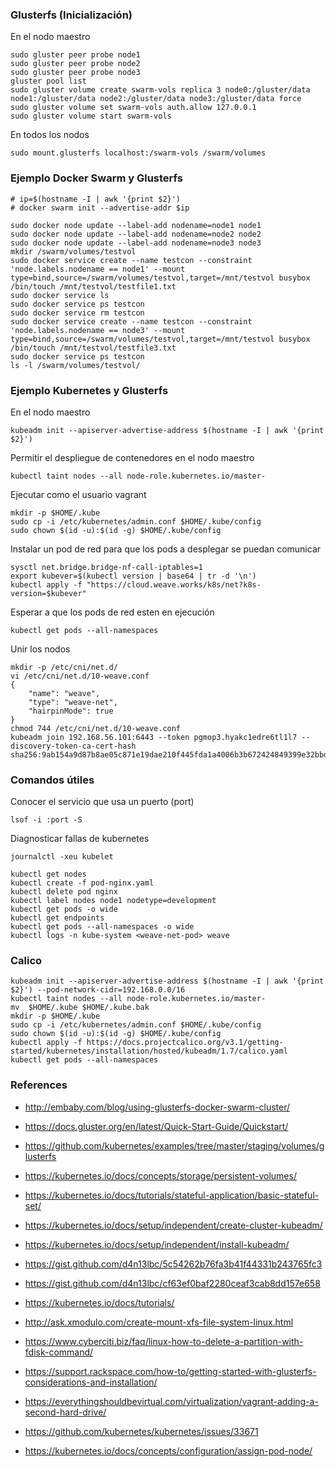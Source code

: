### Glusterfs (Inicialización)

En el nodo maestro
```
sudo gluster peer probe node1
sudo gluster peer probe node2
sudo gluster peer probe node3
gluster pool list
sudo gluster volume create swarm-vols replica 3 node0:/gluster/data node1:/gluster/data node2:/gluster/data node3:/gluster/data force
sudo gluster volume set swarm-vols auth.allow 127.0.0.1
sudo gluster volume start swarm-vols
```

En todos los nodos
```
sudo mount.glusterfs localhost:/swarm-vols /swarm/volumes
```

### Ejemplo Docker Swarm y Glusterfs

```
# ip=$(hostname -I | awk '{print $2}')
# docker swarm init --advertise-addr $ip
```

```
sudo docker node update --label-add nodename=node1 node1
sudo docker node update --label-add nodename=node2 node2
sudo docker node update --label-add nodename=node3 node3
mkdir /swarm/volumes/testvol
sudo docker service create --name testcon --constraint 'node.labels.nodename == node1' --mount type=bind,source=/swarm/volumes/testvol,target=/mnt/testvol busybox /bin/touch /mnt/testvol/testfile1.txt
sudo docker service ls
sudo docker service ps testcon
sudo docker service rm testcon
sudo docker service create --name testcon --constraint 'node.labels.nodename == node3' --mount type=bind,source=/swarm/volumes/testvol,target=/mnt/testvol busybox /bin/touch /mnt/testvol/testfile3.txt
sudo docker service ps testcon
ls -l /swarm/volumes/testvol/
```

### Ejemplo Kubernetes y Glusterfs

En el nodo maestro
```
kubeadm init --apiserver-advertise-address $(hostname -I | awk '{print $2}')
```

Permitir el despliegue de contenedores en el nodo maestro
```
kubectl taint nodes --all node-role.kubernetes.io/master-
```

Ejecutar como el usuario vagrant
```
mkdir -p $HOME/.kube
sudo cp -i /etc/kubernetes/admin.conf $HOME/.kube/config
sudo chown $(id -u):$(id -g) $HOME/.kube/config
```

Instalar un pod de red para que los pods a desplegar se puedan comunicar
```
sysctl net.bridge.bridge-nf-call-iptables=1
export kubever=$(kubectl version | base64 | tr -d '\n')
kubectl apply -f "https://cloud.weave.works/k8s/net?k8s-version=$kubever"
```

Esperar a que los pods de red esten en ejecución
```
kubectl get pods --all-namespaces
```

Unir los nodos
```
mkdir -p /etc/cni/net.d/
vi /etc/cni/net.d/10-weave.conf
{
    "name": "weave",
    "type": "weave-net",
    "hairpinMode": true
}
chmod 744 /etc/cni/net.d/10-weave.conf
kubeadm join 192.168.56.101:6443 --token pgmop3.hyakc1edre6tl1l7 --discovery-token-ca-cert-hash sha256:9ab154a9d87b8ae05c871e19dae210f445fda1a4006b3b672424849399e32bbd
```

### Comandos útiles

Conocer el servicio que usa un puerto (port)
```
lsof -i :port -S
```

Diagnosticar fallas de kubernetes
```
journalctl -xeu kubelet
```

```
kubectl get nodes
kubectl create -f pod-nginx.yaml
kubectl delete pod nginx
kubectl label nodes node1 nodetype=development
kubectl get pods -o wide
kubectl get endpoints
kubectl get pods --all-namespaces -o wide
kubectl logs -n kube-system <weave-net-pod> weave
```

### Calico

```
kubeadm init --apiserver-advertise-address $(hostname -I | awk '{print $2}') --pod-network-cidr=192.168.0.0/16
kubectl taint nodes --all node-role.kubernetes.io/master-
mv  $HOME/.kube $HOME/.kube.bak
mkdir -p $HOME/.kube
sudo cp -i /etc/kubernetes/admin.conf $HOME/.kube/config
sudo chown $(id -u):$(id -g) $HOME/.kube/config
kubectl apply -f https://docs.projectcalico.org/v3.1/getting-started/kubernetes/installation/hosted/kubeadm/1.7/calico.yaml
kubectl get pods --all-namespaces
```

### References
* http://embaby.com/blog/using-glusterfs-docker-swarm-cluster/
* https://docs.gluster.org/en/latest/Quick-Start-Guide/Quickstart/
* https://github.com/kubernetes/examples/tree/master/staging/volumes/glusterfs
* https://kubernetes.io/docs/concepts/storage/persistent-volumes/
* https://kubernetes.io/docs/tutorials/stateful-application/basic-stateful-set/
* https://kubernetes.io/docs/setup/independent/create-cluster-kubeadm/
* https://kubernetes.io/docs/setup/independent/install-kubeadm/

* https://gist.github.com/d4n13lbc/5c54262b76fa3b41f44331b243765fc3
* https://gist.github.com/d4n13lbc/cf63ef0baf2280ceaf3cab8dd157e658
* https://kubernetes.io/docs/tutorials/

* http://ask.xmodulo.com/create-mount-xfs-file-system-linux.html
* https://www.cyberciti.biz/faq/linux-how-to-delete-a-partition-with-fdisk-command/

* https://support.rackspace.com/how-to/getting-started-with-glusterfs-considerations-and-installation/

* https://everythingshouldbevirtual.com/virtualization/vagrant-adding-a-second-hard-drive/

* https://github.com/kubernetes/kubernetes/issues/33671

* https://kubernetes.io/docs/concepts/configuration/assign-pod-node/

